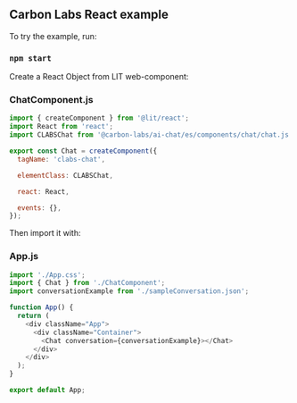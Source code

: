 ## Carbon Labs React example

To try the example, run:

### `npm start`

Create a React Object from LIT web-component:

### ChatComponent.js

```js
import { createComponent } from '@lit/react';
import React from 'react';
import CLABSChat from '@carbon-labs/ai-chat/es/components/chat/chat.js';

export const Chat = createComponent({
  tagName: 'clabs-chat',

  elementClass: CLABSChat,

  react: React,

  events: {},
});
```

Then import it with:

### App.js

```js
import './App.css';
import { Chat } from './ChatComponent';
import conversationExample from './sampleConversation.json';

function App() {
  return (
    <div className="App">
      <div className="Container">
        <Chat conversation={conversationExample}></Chat>
      </div>
    </div>
  );
}

export default App;
```
